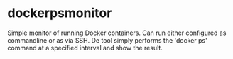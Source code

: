 # dockerpsmonitor
Simple monitor of running Docker containers.
Can run either configured as commandline or as via SSH. De tool simply performs the 'docker ps' command at a specified interval and show the result.
